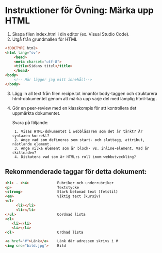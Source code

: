 # Instruktioner för Övning: Märka upp HTML

1. Skapa filen index.html i din editor (ex. Visual Studio Code).
2. Utgå från grundmallen för HTML 

```html
<!DOCTYPE html>
<html lang="sv">
    <head>
    <meta charset="utf-8">
    <title>Sidans titel</title>
    </head>
<body>
    <!-- Här lägger jag mitt innehåll--> 
</body>
```
3. Lägg in all text från filen recipe.txt innanför body-taggen och strukturera html-dokumentet genom att märka 
upp varje del med lämplig html-tagg.  

4. Gör en peer-review med en klasskompis för att kontrollera det uppmärkta dokumentet. 

    Svara på följande:

        1. Visas HTML-dokumentet i webbläsaren som det är tänkt? Är syntaxen korrekt?
        2. Ange vad som defineras som start- och sluttagg, attribut, nästlande element. 
        3. Ange vilka element som är block- vs. inline-element. Vad är skillnaden?
        4. Diskutera vad som är HTML:s roll inom webbutveckling?



## Rekommenderade taggar för detta dokument: 

```html
<h1> - <h4>             Rubriker och underrubriker
<p>                     Textstycke
<strong>                Stark betonad text (fetstil)
<em>                    Viktig text (kursiv) 
<ul>
     <li></li>
     <li></li>
</ul>                   Oordnad lista
<ol> 
   <li></li>
   <li></li>
<ol>                    Ordnad lista

<a href="#">Länk</a>    Länk där adressen skrivs i #
<img src="bild.jpg">    Bild

```


